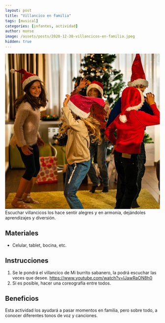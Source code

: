 ```yaml
---
layout: post
title: "Villancico en familia"
tags: [musical]
categories: [infantes, actividad]
author: monse
image: /assets/posts/2020-12-30-villancicos-en-familia.jpeg
hidden: true
---
```

![Actividad de villancicos](/assets/posts/2020-12-30-villancicos-en-familia.jpeg)<br/> 
Escuchar villancicos los hace sentir alegres y en armonía, dejándoles aprendizajes y diversión. 

## Materiales 
- Celular, tablet, bocina, etc. 

## Instrucciones
1. Se le pondrá el villancico de Mi burrito sabanero, la podrá escuchar las veces que desee. https://www.youtube.com/watch?v=lJawRaON8h0
2. Si es posible, hacer una coreografía entre todos. 

## Beneficios 
Esta actividad los ayudará a pasar momentos en familia, pero sobre todo, a conocer diferentes tonos de voz y canciones.